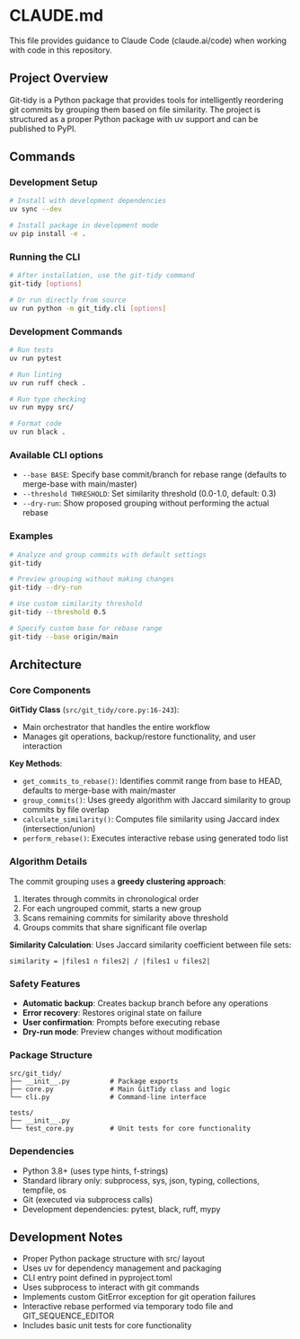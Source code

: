 # CLAUDE.md

This file provides guidance to Claude Code (claude.ai/code) when working with code in this repository.

## Project Overview

Git-tidy is a Python package that provides tools for intelligently reordering git commits by grouping them based on file similarity. The project is structured as a proper Python package with uv support and can be published to PyPI.

## Commands

### Development Setup
```bash
# Install with development dependencies
uv sync --dev

# Install package in development mode
uv pip install -e .
```

### Running the CLI
```bash
# After installation, use the git-tidy command
git-tidy [options]

# Or run directly from source
uv run python -m git_tidy.cli [options]
```

### Development Commands
```bash
# Run tests
uv run pytest

# Run linting
uv run ruff check .

# Run type checking
uv run mypy src/

# Format code
uv run black .
```

### Available CLI options
- `--base BASE`: Specify base commit/branch for rebase range (defaults to merge-base with main/master)
- `--threshold THRESHOLD`: Set similarity threshold (0.0-1.0, default: 0.3)
- `--dry-run`: Show proposed grouping without performing the actual rebase

### Examples
```bash
# Analyze and group commits with default settings
git-tidy

# Preview grouping without making changes
git-tidy --dry-run

# Use custom similarity threshold
git-tidy --threshold 0.5

# Specify custom base for rebase range
git-tidy --base origin/main
```

## Architecture

### Core Components

**GitTidy Class** (`src/git_tidy/core.py:16-243`):
- Main orchestrator that handles the entire workflow
- Manages git operations, backup/restore functionality, and user interaction

**Key Methods**:
- `get_commits_to_rebase()`: Identifies commit range from base to HEAD, defaults to merge-base with main/master
- `group_commits()`: Uses greedy algorithm with Jaccard similarity to group commits by file overlap
- `calculate_similarity()`: Computes file similarity using Jaccard index (intersection/union)
- `perform_rebase()`: Executes interactive rebase using generated todo list

### Algorithm Details

The commit grouping uses a **greedy clustering approach**:
1. Iterates through commits in chronological order
2. For each ungrouped commit, starts a new group
3. Scans remaining commits for similarity above threshold
4. Groups commits that share significant file overlap

**Similarity Calculation**: Uses Jaccard similarity coefficient between file sets:
```
similarity = |files1 ∩ files2| / |files1 ∪ files2|
```

### Safety Features

- **Automatic backup**: Creates backup branch before any operations
- **Error recovery**: Restores original state on failure
- **User confirmation**: Prompts before executing rebase
- **Dry-run mode**: Preview changes without modification

### Package Structure

```
src/git_tidy/
├── __init__.py          # Package exports
├── core.py              # Main GitTidy class and logic
└── cli.py               # Command-line interface

tests/
├── __init__.py
└── test_core.py         # Unit tests for core functionality
```

### Dependencies

- Python 3.8+ (uses type hints, f-strings)
- Standard library only: subprocess, sys, json, typing, collections, tempfile, os
- Git (executed via subprocess calls)
- Development dependencies: pytest, black, ruff, mypy

## Development Notes

- Proper Python package structure with src/ layout
- Uses uv for dependency management and packaging
- CLI entry point defined in pyproject.toml
- Uses subprocess to interact with git commands
- Implements custom GitError exception for git operation failures
- Interactive rebase performed via temporary todo file and GIT_SEQUENCE_EDITOR
- Includes basic unit tests for core functionality